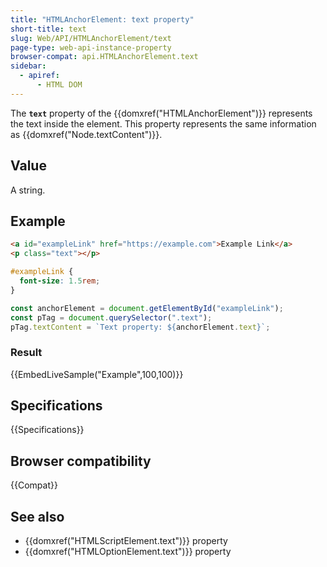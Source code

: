 ```yaml
---
title: "HTMLAnchorElement: text property"
short-title: text
slug: Web/API/HTMLAnchorElement/text
page-type: web-api-instance-property
browser-compat: api.HTMLAnchorElement.text
sidebar:
  - apiref:
      - HTML DOM
---
```


The **`text`** property of the {{domxref("HTMLAnchorElement")}} represents the text inside the element.
This property represents the same information as {{domxref("Node.textContent")}}.

## Value

A string.

## Example

```html
<a id="exampleLink" href="https://example.com">Example Link</a>
<p class="text"></p>
```

```css
#exampleLink {
  font-size: 1.5rem;
}
```

```js
const anchorElement = document.getElementById("exampleLink");
const pTag = document.querySelector(".text");
pTag.textContent = `Text property: ${anchorElement.text}`;
```

### Result

{{EmbedLiveSample("Example",100,100)}}

## Specifications

{{Specifications}}

## Browser compatibility

{{Compat}}

## See also

- {{domxref("HTMLScriptElement.text")}} property
- {{domxref("HTMLOptionElement.text")}} property
